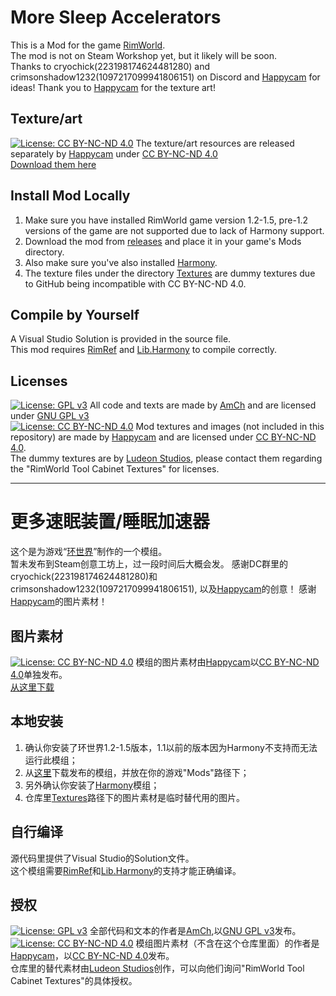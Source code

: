 # More Sleep Accelerators
This is a Mod for the game [RimWorld](https://store.steampowered.com/app/294100).  
The mod is not on Steam Workshop yet, but it likely will be soon.  
Thanks to cryochick(223198174624481280) and crimsonshadow1232(1097217099941806151) on Discord and [Happycam](https://steamcommunity.com/id/happycam2000) for ideas!
Thank you to [Happycam](https://steamcommunity.com/id/happycam2000) for the texture art!

## Texture/art
[![License: CC BY-NC-ND 4.0](https://img.shields.io/badge/License-CC_BY--NC--ND_4.0-lightgrey.svg)](https://creativecommons.org/licenses/by-nc-nd/4.0/) The texture/art resources are released separately by [Happycam](https://steamcommunity.com/id/happycam2000) under [CC BY-NC-ND 4.0](https://creativecommons.org/licenses/by-nc-nd/4.0/)  
[Download them here](https://drive.google.com/drive/folders/1HoGvPyKPzLbJnhfQO2GoL5qCqOL3txzb?usp=sharing)

## Install Mod Locally
1. Make sure you have installed RimWorld game version 1.2-1.5, pre-1.2 versions of the game are not supported due to lack of Harmony support.  
2. Download the mod from [releases](https://github.com/AmCh-Q/RimWorldMod_MoreSleepAccelerators/releases) and place it in your game's Mods directory.  
3. Also make sure you've also installed [Harmony](https://github.com/pardeike/HarmonyRimWorld).
4. The texture files under the directory [Textures](https://github.com/AmCh-Q/RimWorldMod_MoreSleepAccelerators/tree/main/Textures) are dummy textures due to GitHub being incompatible with CC BY-NC-ND 4.0.  

## Compile by Yourself
A Visual Studio Solution is provided in the source file.  
This mod requires [RimRef](https://www.nuget.org/packages/Krafs.Rimworld.Ref) and [Lib.Harmony](https://www.nuget.org/packages/Lib.Harmony) to compile correctly.  

## Licenses
[![License: GPL v3](https://img.shields.io/badge/License-GPLv3-blue.svg)](https://www.gnu.org/licenses/gpl-3.0) All code and texts are made by [AmCh](https://github.com/AmCh-Q) and are licensed under [GNU GPL v3](https://www.gnu.org/licenses/gpl-3.0)  
[![License: CC BY-NC-ND 4.0](https://img.shields.io/badge/License-CC_BY--NC--ND_4.0-lightgrey.svg)](https://creativecommons.org/licenses/by-nc-nd/4.0/) Mod textures and images (not included in this repository) are made by [Happycam](https://steamcommunity.com/id/happycam2000) and are licensed under [CC BY-NC-ND 4.0](https://creativecommons.org/licenses/by-nc-nd/4.0/).  
The dummy textures are by [Ludeon Studios](https://ludeon.com/), please contact them regarding the "RimWorld Tool Cabinet Textures" for licenses.

---

# 更多速眠装置/睡眠加速器
这个是为游戏“[环世界](https://store.steampowered.com/app/294100)”制作的一个模组。  
暂未发布到Steam创意工坊上，过一段时间后大概会发。
感谢DC群里的cryochick(223198174624481280)和crimsonshadow1232(1097217099941806151), 以及[Happycam](https://steamcommunity.com/id/happycam2000)的创意！
感谢[Happycam](https://steamcommunity.com/id/happycam2000)的图片素材！

## 图片素材
[![License: CC BY-NC-ND 4.0](https://img.shields.io/badge/License-CC_BY--NC--ND_4.0-lightgrey.svg)](https://creativecommons.org/licenses/by-nc-nd/4.0/) 模组的图片素材由[Happycam](https://steamcommunity.com/id/happycam2000)以[CC BY-NC-ND 4.0](https://creativecommons.org/licenses/by-nc-nd/4.0/)单独发布。  
[从这里下载](https://drive.google.com/drive/folders/1HoGvPyKPzLbJnhfQO2GoL5qCqOL3txzb?usp=sharing)

## 本地安装
1. 确认你安装了环世界1.2-1.5版本，1.1以前的版本因为Harmony不支持而无法运行此模组；  
2. 从[这里](https://github.com/AmCh-Q/RimWorldMod_MoreSleepAccelerators/releases)下载发布的模组，并放在你的游戏"Mods"路径下；  
3. 另外确认你安装了[Harmony](https://github.com/pardeike/HarmonyRimWorld)模组；
4. 仓库里[Textures](https://github.com/AmCh-Q/RimWorldMod_MoreSleepAccelerators/tree/main/Textures)路径下的图片素材是临时替代用的图片。

## 自行编译
源代码里提供了Visual Studio的Solution文件。  
这个模组需要[RimRef](https://www.nuget.org/packages/Krafs.Rimworld.Ref)和[Lib.Harmony](https://www.nuget.org/packages/Lib.Harmony)的支持才能正确编译。

## 授权
[![License: GPL v3](https://img.shields.io/badge/License-GPLv3-blue.svg)](https://www.gnu.org/licenses/gpl-3.0) 全部代码和文本的作者是[AmCh](https://github.com/AmCh-Q),以[GNU GPL v3](https://www.gnu.org/licenses/gpl-3.0)发布。  
[![License: CC BY-NC-ND 4.0](https://img.shields.io/badge/License-CC_BY--NC--ND_4.0-lightgrey.svg)](https://creativecommons.org/licenses/by-nc-nd/4.0/) 模组图片素材（不含在这个仓库里面）的作者是[Happycam](https://steamcommunity.com/id/happycam2000)，以[CC BY-NC-ND 4.0](https://creativecommons.org/licenses/by-nc-nd/4.0/)发布。  
仓库里的替代素材由[Ludeon Studios](https://ludeon.com/)创作，可以向他们询问"RimWorld Tool Cabinet Textures"的具体授权。
